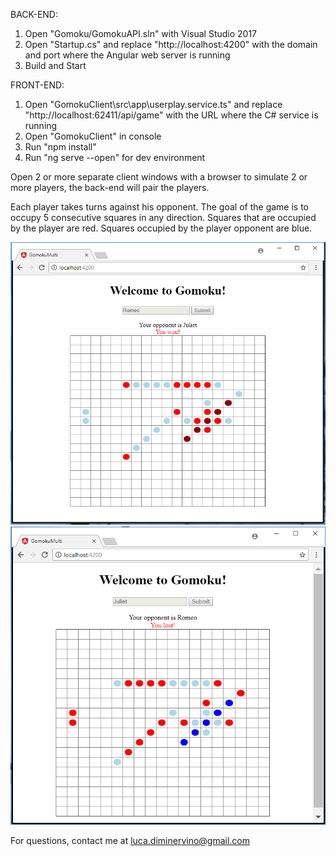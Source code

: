 BACK-END:
1) Open "Gomoku/GomokuAPI.sln" with Visual Studio 2017
2) Open "Startup.cs" and replace "http://localhost:4200" with the domain and port where the Angular web server is running
3) Build and Start

FRONT-END:
1) Open "GomokuClient\src\app\userplay.service.ts" and replace "http://localhost:62411/api/game" with the URL where the C# service is running
2) Open "GomokuClient" in console
3) Run "npm install"
4) Run "ng serve --open" for dev environment

Open 2 or more separate client windows with a browser to simulate 2 or more players, the back-end will pair the players.

Each player takes turns against his opponent. The goal of the game is to occupy 5 consecutive squares in any direction. Squares that are occupied by the player are red. Squares occupied by the player opponent are blue.

![alt text](screenshots/romeo.png "Screenshot from player 1 point of view")
![alt text](screenshots/juliet.png "Screenshot from player 2 point of view")

For questions, contact me at luca.diminervino@gmail.com